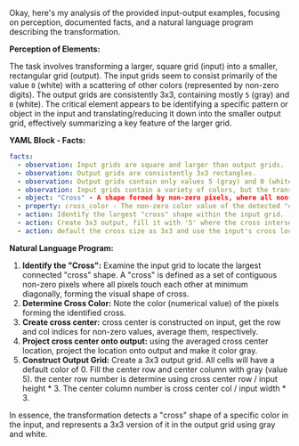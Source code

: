 Okay, here's my analysis of the provided input-output examples, focusing on perception, documented facts, and a natural language program describing the transformation.

**Perception of Elements:**

The task involves transforming a larger, square grid (input) into a smaller, rectangular grid (output). The input grids seem to consist primarily of the value `0` (white) with a scattering of other colors (represented by non-zero digits). The output grids are consistently 3x3, containing mostly `5` (gray) and `0` (white). The critical element appears to be identifying a specific pattern or object in the input and translating/reducing it down into the smaller output grid, effectively summarizing a key feature of the larger grid.

**YAML Block - Facts:**


```yaml
facts:
  - observation: Input grids are square and larger than output grids.
  - observation: Output grids are consistently 3x3 rectangles.
  - observation: Output grids contain only values 5 (gray) and 0 (white).
  - observation: Input grids contain a variety of colors, but the transformation focuses on a single color in each example.
  - object: "Cross" - A shape formed by non-zero pixels, where all non-zero pixels touch each other at least diagonally.
  - property: cross_color - The non-zero color value of the detected "cross" shape.
  - action: Identify the largest "cross" shape within the input grid.
  - action: Create 3x3 output, fill it with '5' where the cross intersect in input
  - action: default the cross size as 3x3 and use the input's cross location to project
```


**Natural Language Program:**

1.  **Identify the "Cross":** Examine the input grid to locate the largest connected "cross" shape. A "cross" is defined as a set of contiguous non-zero pixels where all pixels touch each other at minimum diagonally, forming the visual shape of cross.
2.  **Determine Cross Color:** Note the color (numerical value) of the pixels forming the identified cross.
3. **Create cross center:** cross center is constructed on input, get the row and col indices for non-zero values, average them, respectively.
4.  **Project cross center onto output:** using the averaged cross center location, project the location onto output and make it color gray.
5. **Construct Output Grid:** Create a 3x3 output grid. All cells will have a default color of 0. Fill the center row and center column with gray (value 5). the center row number is determine using cross center row / input height \* 3. The center column number is cross center col / input width \* 3.

In essence, the transformation detects a "cross" shape of a specific color in the input, and represents a 3x3 version of it in the output grid using gray and white.
